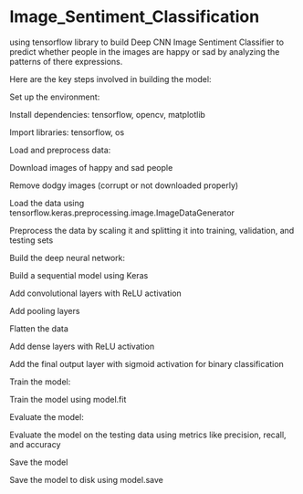# Image_Sentiment_Classification
using tensorflow library to build Deep CNN Image Sentiment Classifier to predict whether people in the images are happy or sad by analyzing the patterns of there expressions.


Here are the key steps involved in building the model:




Set up the environment:


Install dependencies: tensorflow, opencv, matplotlib

Import libraries: tensorflow, os




Load and preprocess data:

Download images of happy and sad people

Remove dodgy images (corrupt or not downloaded properly)

Load the data using tensorflow.keras.preprocessing.image.ImageDataGenerator

Preprocess the data by scaling it and splitting it into training, validation, and testing sets




Build the deep neural network:

Build a sequential model using Keras

Add convolutional layers with ReLU activation

Add pooling layers

Flatten the data

Add dense layers with ReLU activation

Add the final output layer with sigmoid activation for binary classification




Train the model:

Train the model using model.fit




Evaluate the model:

Evaluate the model on the testing data using metrics like precision, recall, and accuracy




Save the model

Save the model to disk using model.save
